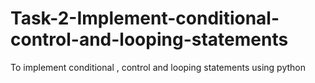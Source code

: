 # Task-2-Implement-conditional-control-and-looping-statements
To implement conditional , control and looping statements using python
